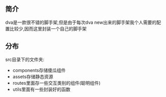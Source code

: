 ## 简介
dva是一款很不错的脚手架,但是由于每次dva new出来的脚手架我个人需要的配置比较少,因而这里封装一个自己的脚手架

## 分布
src目录下的文件夹:
- components存储傻瓜组件
- assets存储静态资源
- routes里面存一些交互类别的组件(聪明组件)
- utils里面有一些封装好的函数



